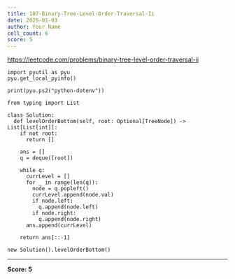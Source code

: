```yaml
---
title: 107-Binary-Tree-Level-Order-Traversal-Ii
date: 2025-01-03
author: Your Name
cell_count: 6
score: 5
---
```


https://leetcode.com/problems/binary-tree-level-order-traversal-ii


```
import pyutil as pyu
pyu.get_local_pyinfo()
```


```
print(pyu.ps2("python-dotenv"))
```


```
from typing import List
```


```
class Solution:
  def levelOrderBottom(self, root: Optional[TreeNode]) -> List[List[int]]:
    if not root:
      return []

    ans = []
    q = deque([root])

    while q:
      currLevel = []
      for _ in range(len(q)):
        node = q.popleft()
        currLevel.append(node.val)
        if node.left:
          q.append(node.left)
        if node.right:
          q.append(node.right)
      ans.append(currLevel)

    return ans[::-1]
```


```
new Solution().levelOrderBottom()
```


---
**Score: 5**